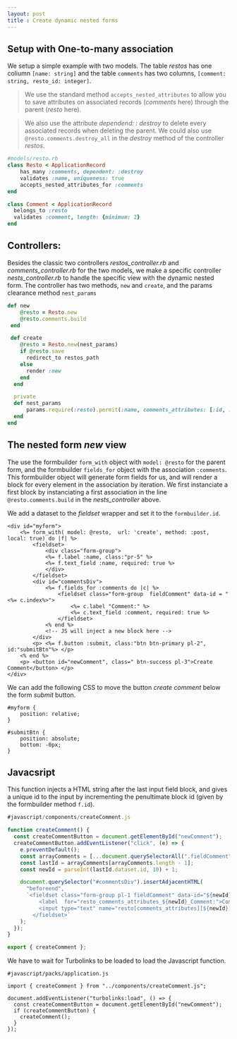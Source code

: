 ```yaml
---
layout: post
title : Create dynamic nested forms
---
```


## Setup with One-to-many association
We setup a simple example with two models. The table *restos* has one coliumn  `[name: string]`  and the table `comments` has two columns,  `[comment: string, resto_id: integer]`. 

> We use the standard method `accepts_nested_attributes` to allow you to save attributes on associated records (*comments* here) through the parent (*resto* here). 

> We also use the attribute *dependend: : destroy* to delete every associated records when deleting the parent. We could also use `@resto.comments.destroy_all` in the *destroy* method of the controller *restos*.

```ruby
#models/resto.rb
class Resto < ApplicationRecord
    has_many :comments, dependent: :destroy
    validates :name, uniqueness: true
    accepts_nested_attributes_for :comments 
end

class Comment < ApplicationRecord
  belongs_to :resto
  validates :comment, length: {minimum: 2}
end
```

## Controllers:
Besides the classic two controllers *restos_controller.rb* and *comments_controller.rb* for the two models, we make a specific controller *nests_controller.rb* to handle the specific view with the dynamic nested form. The controller has two methods, `new` and `create`, and the params clearance method `nest_params`
```ruby
def new
    @resto = Resto.new
    @resto.comments.build
 end

 def create
    @resto = Resto.new(nest_params)
    if @resto.save
      redirect_to restos_path
    else
      render :new
    end
  end

  private
  def nest_params
      params.require(:resto).permit(:name, comments_attributes: [:id, :comment])
  end
end
```

## The nested form *new* view

The use the formbuilder `form_with` object with `model: @resto` for the parent form, and the formbuilder `fields_for` object with the association `:comments`. This formbuilder object will generate form fields for us, and will render a block for every element in the association by iteration. We first instanciate a first block by instanciating a first association in the line `@resto.comments.build`  in the *nests_controller* above.

We add a dataset to the *fieldset* wrapper and set it to the  `formbuilder.id`.

```
<div id="myform">
    <%= form_with( model: @resto,  url: 'create', method: :post, local: true) do |f| %>  
        <fieldset>
            <div class="form-group">
            <%= f.label :name, class:"pr-5" %>
            <%= f.text_field :name, required: true %>
            </div>
        </fieldset>
        <div id="commentsDiv">
            <%= f.fields_for :comments do |c| %>
                <fieldset class="form-group  fieldComment" data-id = "<%= c.index%>">
                    <%= c.label "Comment:" %>
                    <%= c.text_field :comment, required: true %>
                </fieldset>
            <% end %>
            <!-- JS will inject a new block here -->
        </div>
        <p> <%= f.button :submit, class:"btn btn-primary pl-2",  id:"submitBtn"%> </p>
    <% end %>
    <p> <button id="newComment", class=" btn-success pl-3">Create Comment</button> </p>
</div>
```

We can add the following CSS to move the button *create comment* below the form *submit* button.
```
#myform {
    position: relative;
}

#submitBtn {
    position: absolute;
    bottom: -0px;
}
```

## Javacsript

This function injects a HTML string after the last input field block, and gives a unique id to the input by incrementing the penultimate block id (given by the formbuilder method `f.id`).
```js
#javascript/components/createComment.js

function createComment() {
  const createCommentButton = document.getElementById("newComment");
  createCommentButton.addEventListener("click", (e) => {
    e.preventDefault();
    const arrayComments = [...document.querySelectorAll(".fieldComment")];
    const lastId = arrayComments[arrayComments.length - 1];
    const newId = parseInt(lastId.dataset.id, 10) + 1;

    document.querySelector("#commentsDiv").insertAdjacentHTML(
      "beforeend",
      `<fieldset class="form-group pl-1 fieldComment" data-id="${newId}">
          <label  for="resto_comments_attributes_${newId}_Comment:">Comment:</label>
          <input type="text" name="resto[comments_attributes][${newId}][comment]" required="required">
        </fieldset>`
    );
  });
}

export { createComment };
```

We have to wait for Turbolinks to be loaded to load the Javascript function.
```
#javascript/packs/application.js

import { createComment } from "../components/createComment.js";

document.addEventListener("turbolinks:load", () => {
  const createCommentButton = document.getElementById("newComment");
  if (createCommentButton) {
    createComment();
  }
});
```

